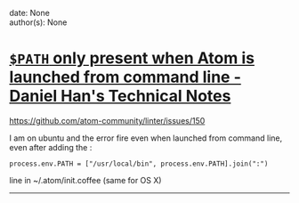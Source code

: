 
date: None  
author(s): None  

# [`$PATH` only present when Atom is launched from command line - Daniel Han's Technical Notes](https://sites.google.com/site/xiangyangsite/home/technical-tips/os-x-tips/-path-only-present-when-atom-is-launched-from-command-line)

https://github.com/atom-community/linter/issues/150 

I am on ubuntu and the error fire even when launched from command line, even after adding the :
    
    
    process.env.PATH = ["/usr/local/bin", process.env.PATH].join(":")

line in ~/.atom/init.coffee (same for OS X)  
  
---


